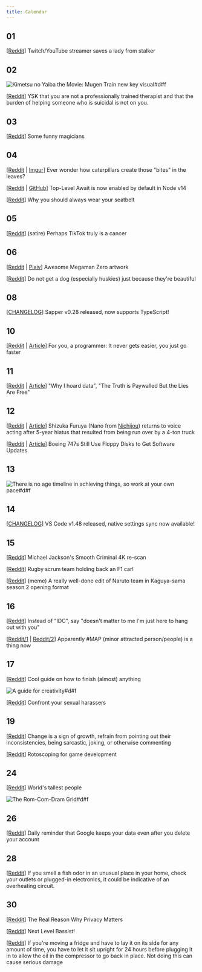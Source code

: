 ```yaml
---
title: Calendar
---
```


## 01

[[Reddit](https://www.reddit.com/r/PublicFreakout/comments/i0std6/the_lady_wearing_black_was_being_followed_by_a/)] Twitch/YouTube streamer saves a lady from stalker

## 02

![Kimetsu no Yaiba the Movie: Mugen Train new key visual#d#f](https://pbs.twimg.com/media/EeanPTfUMAEjSKu.jpg?name=large "[[Reddit](https://www.reddit.com/r/anime/comments/i2bgwl/kimetsu_no_yaiba_the_movie_mugen_train_new_key/) | [Preview](https://pbs.twimg.com/media/EeanPTfUMAEjSKu.jpg?name=large)] *Kimetsu no Yaiba the Movie: Mugen Train* new key visual")

[[Reddit](https://www.reddit.com/r/YouShouldKnow/comments/i29ljf/ysk_that_you_are_not_a_professionally_trained/)] YSK that you are not a professionally trained therapist and that the burden of helping someone who is suicidal is not on you.

## 03

[[Reddit](https://www.reddit.com/r/Unexpected/comments/i2r626/we_need_more_magicians_like_these_guys/)] Some funny magicians

## 04

[[Reddit](https://www.reddit.com/r/interestingasfuck/comments/i3aqej/this_caterpillar_creates_a_little_hut_to_hide/) | [Imgur](https://i.imgur.com/y2vUWXK.gifv)] Ever wonder how caterpillars create those "bites" in the leaves?

[[Reddit](https://www.reddit.com/r/node/comments/i3f7im/toplevel_await_is_now_enabled_by_default/) | [GitHub](https://github.com/nodejs/node/commit/54746bb763ebea0dc7e99d88ff4b379bcd680964)] Top-Level Await is now enabled by default in Node v14

[[Reddit](https://www.reddit.com/r/watchpeoplesurvive/comments/i3mefg/wear_your_seatbelt_people/)] Why you should always wear your seatbelt

## 05

[[Reddit](https://www.reddit.com/r/Cringetopia/comments/i41jje/ngl_the_other_guy_makes_it_bearable/)] (satire) Perhaps TikTok truly is a cancer

## 06

[[Reddit](https://www.reddit.com/r/awenime/comments/i4c69f/a_heros_sacrifice_megaman_zero/) | [Pixiv](https://www.pixiv.net/en/artworks/46980881)] Awesome Megaman Zero artwork

[[Reddit](https://www.reddit.com/r/dogs/comments/i4rzmi/discussion_please_do_not_get_a_husky_because_they/)] Do not get a dog (especially huskies) just because they're beautiful

## 08

[[CHANGELOG](https://github.com/sveltejs/sapper/blob/master/CHANGELOG.md#0280)] Sapper v0.28 released, now supports TypeScript!

## 10

[[Reddit](https://www.reddit.com/r/programming/comments/i6wex0/it_never_gets_easier_you_just_go_faster/) | [Article](https://letterstoanewdeveloper.com/2020/04/27/it-never-gets-easier-you-just-go-faster/)] For you, a programmer: It never gets easier, you just go faster

## 11

[[Reddit](https://www.reddit.com/r/DataHoarder/comments/i7uvve/the_truth_is_paywalled_but_the_lies_are_free/) | [Article](https://www.currentaffairs.org/2020/08/the-truth-is-paywalled-but-the-lies-are-free)] "Why I hoard data", "The Truth is Paywalled But the Lies Are Free"

## 12

[[Reddit](https://www.reddit.com/r/anime/comments/i8bhjx/shizuka_furuya_nano_from_nichijou_returns_to/) | [Article](https://www.animatetimes.com/news/details.php?id=1596207304)] Shizuka Furuya (Nano from [Nichijou](/reviews/anime/nichijou)) returns to voice acting after 5-year hiatus that resulted from being run over by a 4-ton truck

[[Reddit](https://www.reddit.com/r/programming/comments/i8e0ai/boeing_747s_still_use_floppy_disks_to_get/) | [Article](https://www.theregister.com/2020/08/10/boeing_747_floppy_drive_updates_walkthrough/)] Boeing 747s Still Use Floppy Disks to Get Software Updates

## 13

![There is no age timeline in achieving things, so work at your own pace#d#f](https://i.redd.it/skgyh71fyng51.jpg "[[Reddit](https://www.reddit.com/r/wholesomememes/comments/i8pook/there_is_no_age_timeline_in_achieving_things_so/)] There is no age timeline in achieving things, so work at your own pace")

## 14

[[CHANGELOG](https://code.visualstudio.com/updates/v1_48)] VS Code v1.48 released, native settings sync now available!

## 15

[[Reddit](https://www.reddit.com/r/BeAmazed/comments/i9y4pd/michael_jacksons_smooth_criminal_video_4k_rescan/)] Michael Jackson's Smooth Criminal 4K re-scan

[[Reddit](https://www.reddit.com/r/nextfuckinglevel/comments/i9xdmf/rugby_scrummers_generate_enough_horsepower_to/)] Rugby scrum team holding back an F1 car!

[[Reddit](https://www.reddit.com/r/dankruto/comments/i9w10e/sasukesama_love_is_war/)] (meme) A really well-done edit of Naruto team in Kaguya-sama season 2 opening format

## 16

[[Reddit](https://www.reddit.com/r/LifeProTips/comments/iallo8/lpt_when_someone_asks_you_what_you_want_to_do_if/)] Instead of "IDC", say "doesn't matter to me I'm just here to hang out with you"

[[Reddit/1](https://www.reddit.com/r/Cringetopia/comments/iahhqe/map_minor_attracted_person_people/) | [Reddit/2](https://www.reddit.com/r/Cringetopia/comments/iaoppj/apparently_theyre_trying_to_make_it_a_movement/)] Apparently #MAP (minor attracted person/people) is a thing now

## 17

[[Reddit](https://www.reddit.com/r/coolguides/comments/iazqy5/a_guide_for_creativity/)] Cool guide on how to finish (almost) anything

![A guide for creativity#d#f](https://preview.redd.it/9kjrmx1ecfh51.jpg?width=640&crop=smart&auto=webp&s=200c83e2dcc1ec5f6401213025845608a615db9d "[[Reddit](https://www.reddit.com/r/coolguides/comments/iazqy5/a_guide_for_creativity/)] A guide for creativity")

[[Reddit](https://www.reddit.com/r/lifehacks/comments/ibcyc5/i_thought_that_this_would_be_valuable_information/)] Confront your sexual harassers

## 19

[[Reddit](https://www.reddit.com/r/LifeProTips/comments/icm50h/lpt_allow_people_the_freedom_to_change_if_someone/)] Change is a sign of growth, refrain from pointing out their inconsistencies, being sarcastic, joking, or otherwise commenting

[[Reddit](https://www.reddit.com/r/gamedev/comments/ic7tz7/how_to_create_pixel_art_rotoscope_animations/)] Rotoscoping for game development

## 24

[[Reddit](https://www.reddit.com/r/Damnthatsinteresting/comments/ifcubo/worlds_tallest_people/)] World's tallest people

![The Rom-Com-Dram Grid#d#f](https://i.redd.it/23hs73qb2yi51.png "[[Reddit](https://www.reddit.com/r/anime/comments/ifo1vt/the_romcomdram_grid_64_romance_anime_roughly/) | [Preview](https://i.redd.it/23hs73qb2yi51.png)] The Rom-Com-Dram Grid: 64 romance anime roughly sorted")

## 26

[[Reddit](https://www.reddit.com/r/privacytoolsIO/comments/igtxl0/it_keeps_data_for_lifetime_o/)] Daily reminder that Google keeps your data even after you delete your account

## 28

[[Reddit](https://www.reddit.com/r/LifeProTips/comments/ihra7s/lpt_if_you_smell_a_fish_odor_in_an_unusual_place/)] If you smell a fish odor in an unusual place in your home, check your outlets or plugged-in electronics, it could be indicative of an overheating circuit.

## 30

[[Reddit](https://www.reddit.com/r/privacytoolsIO/comments/ij0p0l/the_real_reason_why_privacy_matters/)] The Real Reason Why Privacy Matters

[[Reddit](https://www.reddit.com/r/nextfuckinglevel/comments/ijd8mm/bassist_sold_his_soul_to_the_devil/)] Next Level Bassist!

[[Reddit](https://www.reddit.com/r/LifeProTips/comments/ijeewa/lpt_if_youre_moving_a_fridge_and_have_to_lay_it/)] If you're moving a fridge and have to lay it on its side for any amount of time, you have to let it sit upright for 24 hours before plugging it in to allow the oil in the compressor to go back in place. Not doing this can cause serious damage
